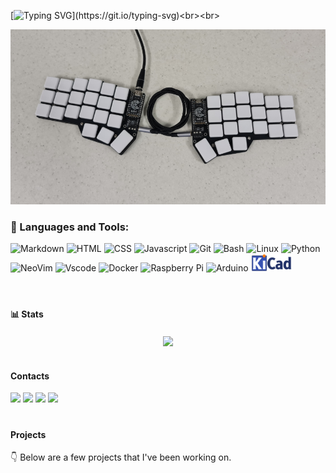  [![Typing SVG](https://readme-typing-svg.demolab.com/?color=3d68e0&size=35&center=true&vCenter=true&width=1000&lines=Hi+there+👋,+💻+I'm+Richard;)](https://git.io/typing-svg)<br><br>

![Corne](./img/kb.png)

### 🧰 Languages and Tools:
![Markdown](https://img.shields.io/badge/Markdown-000000?style=for-the-badge&logo=markdown&logoColor=white)
![HTML](https://img.shields.io/badge/HTML5-E34F26?style=for-the-badge&logo=html5&logoColor=white)
![CSS](https://img.shields.io/badge/CSS3-1572B6?style=for-the-badge&logo=css3&logoColor=white)
![Javascript](https://img.shields.io/badge/JavaScript-323330?style=for-the-badge&logo=javascript&logoColor=F7DF1E)
![Git](https://img.shields.io/badge/GIT-E44C30?style=for-the-badge&logo=git&logoColor=white)
![Bash](https://img.shields.io/badge/Bash-4EAA25?style=for-the-badge&logo=GNU%20Bash&logoColor=white)
![Linux](https://img.shields.io/badge/Linux-FCC624?style=for-the-badge&logo=linux&logoColor=black)
![Python](https://img.shields.io/badge/Python-14354C?style=for-the-badge&logo=python&logoColor=white)
![NeoVim](https://img.shields.io/badge/NeoVim-%2357A143.svg?&style=for-the-badge&logo=neovim&logoColor=white)
![Vscode](https://img.shields.io/badge/Visual_Studio_Code-0078D4?style=for-the-badge&logo=visual%20studio%20code&logoColor=white)
![Docker](https://img.shields.io/badge/docker-%230047B3.svg?style=for-the-badge&logo=docker&logoColor=white)
![Raspberry Pi](https://img.shields.io/badge/-RaspberryPi-C51A4A?style=for-the-badge&logo=Raspberry-Pi)
![Arduino](https://img.shields.io/badge/Arduino-00979D?style=for-the-badge&logo=Arduino&logoColor=white)
<img src="./img/KiCad.png" alt="" width=65 height="27.5" style=""/><br><br>

#

#### 📊 Stats

<p align="center"><a href="https://github.com/anuraghazra/github-readme-stats">
  <img align="center" src="https://github-readme-stats.vercel.app/api?username=richardbendli&show_icons=true&theme=slateorange" />
</a>
</p>

#

#### Contacts

[![](https://shields.io/static/v1?logo=github&logoColor=white&labelColor=2d333b&style=flat-square&message=Discussion&color=161b22&label=GitHub)](https://github.com/richardbendli/richardbendli/discussions/1)
[![](https://shields.io/static/v1?logo=reddit&logoColor=orange&labelColor=2d333b&style=flat-square&message=___patch___&color=orange&label=Reddit)](https://www.reddit.com/message/compose/?to=___patch___)
[![](https://shields.io/static/v1?logo=linkedin&logoColor=blue&labelColor=2d333b&style=flat-square&message=RichardBendli&color=30a5dd&label=LinkedIn)](https://www.linkedin.com/in/richardbendli)
[![](https://shields.io/static/v1?logo=linux&logoColor=blue&labelColor=2d333b&style=flat-square&message=website&color=30a5dd&label=my)](https://www.richardbendli.com)<br>

#

#### Projects

👇 Below are a few projects that I've been working on.

#